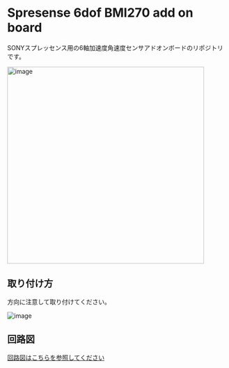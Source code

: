 # Spresense 6dof BMI270 add on board
SONYスプレッセンス用の6軸加速度角速度センサアドオンボードのリポジトリです。

<img width="452" alt="image" src="https://github.com/user-attachments/assets/a7418fe6-bab9-476e-b54f-b48d31ae6978">

## 取り付け方

方向に注意して取り付けてください。

![image](https://github.com/user-attachments/assets/646f3f08-03f8-418d-96d5-aa06e830b01a)


## 回路図
[回路図はこちらを参照してください](https://github.com/fooping-tech/Spresense_6dof_add_on/blob/main/sch/schematic.pdf)
